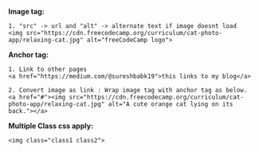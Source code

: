 **Image tag:**

```
1. "src" -> url and "alt" -> alternate text if image doesnt load
<img src="https://cdn.freecodecamp.org/curriculum/cat-photo-app/relaxing-cat.jpg" alt="freeCodeCamp logo">
```

**Anchor tag:**

```
1. Link to other pages
<a href="https://medium.com/@sureshbabk19">this links to my blog</a>

2. Convert image as link : Wrap image tag with anchor tag as below.
<a href="#"><img src="https://cdn.freecodecamp.org/curriculum/cat-photo-app/relaxing-cat.jpg" alt="A cute orange cat lying on its back."></a>
```

**Multiple Class css apply:**

```
<img class="class1 class2">
```
